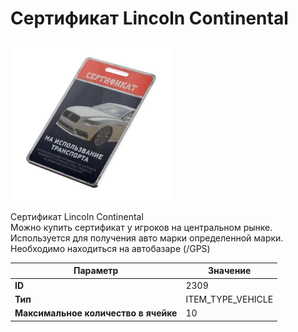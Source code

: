 # Сертификат Lincoln Continental

![Item Image](../img/2309.webp?raw=true)

Сертификат Lincoln Continental<br>Можно купить сертификат у игроков на центральном рынке.<br>Используется для получения авто марки определенной марки.<br>Необходимо находиться на автобазаре (/GPS)


| Параметр | Значение |
|----------|----------|
| **ID** | 2309 |
| **Тип** | ITEM_TYPE_VEHICLE |
| **Максимальное количество в ячейке** | 10 |

